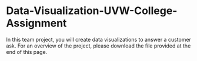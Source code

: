 # Data-Visualization-UVW-College-Assignment
In this team project, you will create data visualizations to answer a customer ask. For an overview of the project, please download the file provided at the end of this page.
